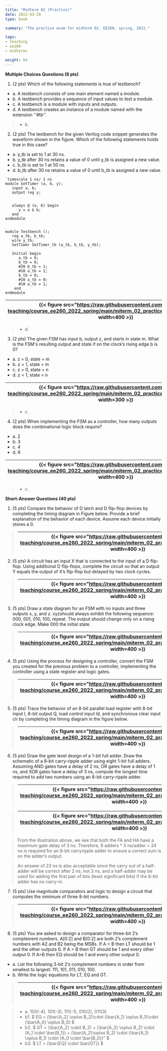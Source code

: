 ```yaml
---
title: "Midterm 02 (Practice)"
date: 2022-03-20
type: book

summary: "The practice exam for midterm 02, EE260, spring, 2022."

tags:
- teaching
- ee260
- midterms

weight: 04
---
```


**Multiple Choices Questions (8 pts)**

1) (2 pts) Which of the following statements is true of testbench?
 - a. A testbench consists of one main element named a module.
 - b. A testbench provides a sequence of input values to test a module.
 - c. A testbench is a module with inputs and outputs.
 - d. A testbench creates an instance of a module named with the extension
   ''#tb''.

> - b.

2) (2 pts) The testbench for the given Verilog code snippet generates the waveform shown in the figure. Which of the following statements holds true in this case?
 - a. y_tb is set to 1 at 30 ns.
 - b. y_tb after 30 ns retains a value of 0 until y_tb is assigned a new value.
 - c. b_tb is set to 1 at 50 ns.
 - d. b_tb after 30 ns retains a value of 0 until b_tb is assigned a new value.

```
`timescale 1 ns/ 1 ns
module SetTimer (a, b, y);
   input a, b; 
   output reg y;


   always @ (a, b) begin
      y = a & b;
   end
endmodule


module Testbench ();
   reg a_tb, b_tb;
   wire y_tb;
   SetTimer SetTimer_tb (a_tb, b_tb, y_tb);
 
   Initial begin
      a_tb = 0;
      b_tb = 0;
      #20 b_tb = 1;
      #10 a_tb = 1;
      b_tb = 0;
      #10 a_tb = 0;
      #10 a_tb = 1;
    end
endmodule
```

| {{< figure src="https://raw.githubusercontent.com/gustybear-teaching/course_ee260_2022_spring/main/miterm_02_practice/images/problem_2.png" width=400 >}} |
| -- |

> - d.

3) (2 pts) The given FSM has input b, output z, and starts in state m. What is the FSM's resulting output and state if on the clock’s rising edge b is 0?
 - a. z = 0, state = m
 - b. z = 1, state = m
 - c. z = 0, state = n
 - d. z = 1, state = n

| {{< figure src="https://raw.githubusercontent.com/gustybear-teaching/course_ee260_2022_spring/main/miterm_02_practice/images/problem_3.png" width=300 >}} |
| -- |

> - c.

4) (2 pts) When implementing the FSM as a controller, how many outputs does the combinational logic block require?
 - a. 2
 - b. 3
 - c. 4
 - d. 6

| {{< figure src="https://raw.githubusercontent.com/gustybear-teaching/course_ee260_2022_spring/main/miterm_02_practice/images/problem_4.png" width=400 >}} |
| -- |

> - c.

**Short-Answer Questions (40 pts)**

1) (5 pts) Compare the behavior of D latch and D flip-flop devices by completing the timing diagram in Figure below. Provide a brief explanation of the behavior of each device. Assume each device initially stores a 0.

> | {{< figure src="https://raw.githubusercontent.com/gustybear-teaching/course_ee260_2022_spring/main/miterm_02_practice/images/solution_1.png" width=400 >}} |
> | -- |

2) (5 pts) A circuit has an input X that is connected to the input of a D flip-flop. Using additional D flip-flops, complete the circuit so that an output Y equals the output of X’s flip-flop but delayed by two clock cycles. 

> | {{< figure src="https://raw.githubusercontent.com/gustybear-teaching/course_ee260_2022_spring/main/miterm_02_practice/images/solution_2.png" width=400 >}} |
> | -- |

3) (5 pts) Draw a state diagram for an FSM with no inputs and three outputs x, y, and z. xyzshould always exhibit the following sequence: 000, 001, 010, 100, repeat. The output should change only on a rising clock edge. Make 000 the initial state.

> | {{< figure src="https://raw.githubusercontent.com/gustybear-teaching/course_ee260_2022_spring/main/miterm_02_practice/images/solution_4.png" width=400 >}} |
> | -- |

4) (5 pts) Using the process for designing a controller, convert the FSM you created for the previous problem to a controller, implementing the controller using a state register and logic gates.

> | {{< figure src="https://raw.githubusercontent.com/gustybear-teaching/course_ee260_2022_spring/main/miterm_02_practice/images/solution_5.png" width=400 >}} |
> | -- |

5) (5 pts) Trace the behavior of an 8-bit parallel load register with 8-bit input I, 8-bit output Q, load control input ld, and synchronous clear input clr by completing the timing diagram in the figure below.

> | {{< figure src="https://raw.githubusercontent.com/gustybear-teaching/course_ee260_2022_spring/main/miterm_02_practice/images/solution_6.png" width=400 >}} |
> | -- |

6) (5 pts) Draw the gate level design of a 1-bit full adder. Draw the schematic of a 8-bit carry-ripple adder using eight 1-bit full adders. Assuming AND gates have a delay of 2 ns, OR gates have a delay of 1 ns, and XOR gates have a delay of 3 ns, compute the longest time required to add two numbers using an 8-bit carry-ripple adder.

> | {{< figure src="https://raw.githubusercontent.com/gustybear-teaching/course_ee260_2022_spring/main/miterm_02_practice/images/solution_7a.png" width=400 >}} |
> | -- |

> | {{< figure src="https://raw.githubusercontent.com/gustybear-teaching/course_ee260_2022_spring/main/miterm_02_practice/images/solution_7b.png" width=400 >}} |
> | -- |

> From the illustration above, we see that both the FA and HA have a maximum gate delay of 3 ns. Therefore, 8 adders * 3 ns/adder = 24 ns is required for an 8-bit carryripple adder to ensure a correct sum is on the adder’s output. 

> An answer of 23 ns is also acceptable since the carry out of a half-adder will be correct after 2 ns, not 3 ns, and a half-adder may be used for adding the first pair of bits (least significant bits) if the 8-bit adder has no carry-in.

7) (5 pts) Use magnitude comparators and logic to design a circuit that computes the minimum of three 8-bit numbers.

> | {{< figure src="https://raw.githubusercontent.com/gustybear-teaching/course_ee260_2022_spring/main/miterm_02_practice/images/solution_8.png" width=400 >}} |
> | -- |

8) (5 pts) You are asked to design a comparator for three-bit 2’s complement numbers. A[0:2] and B[0:2] are both 2’s complement numbers with A2 and B2 being the MSBs. If A < B then LT should be 1 and the other outputs 0. If A > B then GT should be 1 and every other output 0. If A=B then EQ should be 1 and every other output 0.  

- a.	List the following 3-bit 2’s complement numbers in order from smallest to largest: 111, 101, 011, 010, 100.
- b.	Write the logic equations for LT, EQ and GT. 

> | {{< figure src="https://raw.githubusercontent.com/gustybear-teaching/course_ee260_2022_spring/main/miterm_02_practice/images/problem_9.png" width=400 >}} |
> | -- |

> - a. 100(-4), 101(-3), 111(-1), 010(2), 011(3)
> - b1. $ EQ = (\bar{A_2} \oplus B_2)\cdot (\bar{A_1} \oplus B_1)\cdot (\bar{A_0} \oplus B_0) $ 
> - b2. $ GT = (\bar{A_2} \cdot B_2) + (\bar{A_2} \oplus B_2) \cdot (A_1 \cdot \bar{B_1}) + (\bar{A_2}\oplus B_2) \cdot (\bar{A_1} \oplus B_1) \cdot (A_0 \cdot \bar{B_0})" $  
> - b3. $ LT = (\bar{EQ} \cdot \bar{GT}) $
